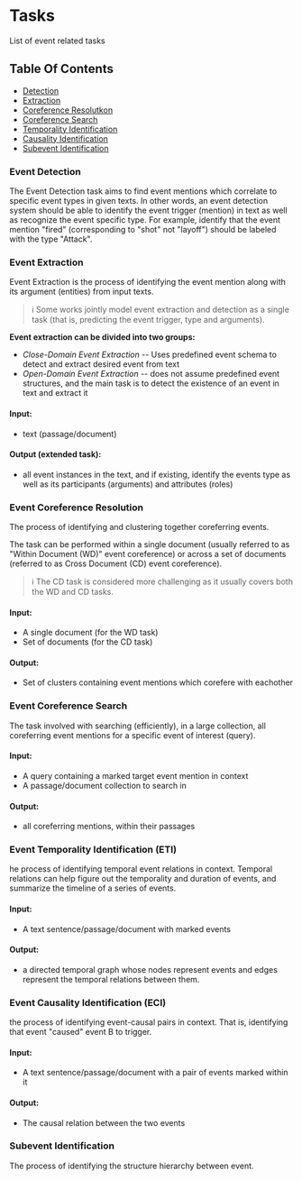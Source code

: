 # Tasks
List of event related tasks

## Table Of Contents
- [Detection](#event-detection)
- [Extraction](#event-extraction)
- [Coreference Resolutkon](#event-coreference-resolution)
- [Coreference Search](#event-coreference-search)
- [Temporality Identification](#event-temporality-identification-eti)
- [Causality Identification](#event-causality-identification-eci)
- [Subevent Identification]()

### Event Detection
The Event Detection task aims to find event mentions which correlate to specific event types in given texts. In other words, an event detection system should be able to identify the event trigger (mention) in text as well as recognize the event specific type. For example, identify that the event mention "fired" (corresponding to "shot" not "layoff") should be labeled with the type "Attack".


### Event Extraction
Event Extraction is the process of identifying the event mention along with its argument (entities) from input texts. 

> ℹ️ Some works jointly model event extraction and detection as a single task (that is, predicting the event trigger, type and arguments). 


**Event extraction can be divided into two groups:**
- *_Close-Domain Event Extraction_* -- Uses predefined event schema to detect and extract desired event from text
- *_Open-Domain Event Extraction_* -- does not assume predefined event structures, and the main task is to detect the existence of an event in text and extract it

#### Input:
- text (passage/document)

#### Output (extended task):
- all event instances in the text, and if existing, identify the events type as well as its participants (arguments) and attributes (roles)



### Event Coreference Resolution
The process of identifying and clustering together coreferring events. 

The task can be performed within a single document (usually referred to as "Within Document (WD)" event coreference) or across a set of documents (referred to as Cross Document (CD) event coreference).

> ℹ️ The CD task is considered more challenging as it usually covers both the WD and CD tasks.

#### Input:
- A single document (for the WD task) 
- Set of documents (for the CD task)

#### Output:
- Set of clusters containing event mentions which corefere with eachother



### Event Coreference Search
The task involved with searching (efficiently), in a large collection, all coreferring event mentions for a specific event of interest (query).

#### Input:
- A query containing a marked target event mention in context 
- A passage/document collection to search in

#### Output:
- all coreferring mentions, within their passages



### Event Temporality Identification (ETI)
he process of identifying temporal event relations in context. Temporal relations can help figure out the temporality and duration of events, and summarize the timeline of a series of events.

#### Input:
- A text sentence/passage/document with marked events

#### Output:
- a directed temporal graph whose nodes represent events and edges represent the temporal relations between them.



### Event Causality Identification (ECI)
the process of identifying event-causal pairs in context. That is, identifying that event  "caused" event B to trigger. 

#### Input:
- A text sentence/passage/document with a pair of events marked within it

#### Output:
- The causal relation between the two events



### Subevent Identification
The process of identifying the structure hierarchy between event. 